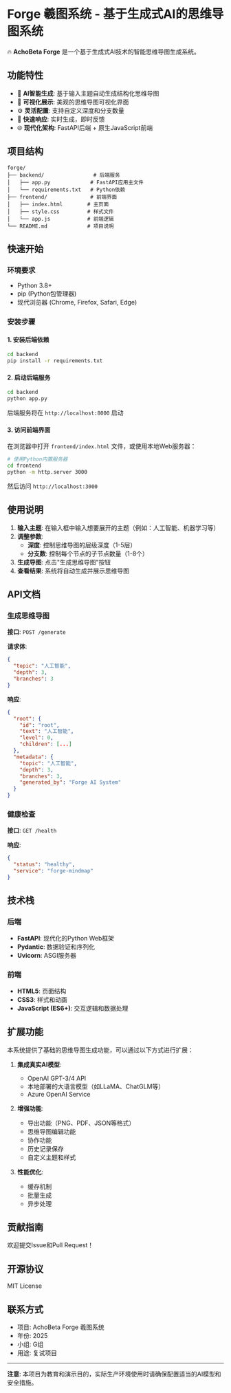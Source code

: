 # Forge 羲图系统 - 基于生成式AI的思维导图系统

🔥 **AchoBeta Forge** 是一个基于生成式AI技术的智能思维导图生成系统。

## 功能特性

- 🤖 **AI智能生成**: 基于输入主题自动生成结构化思维导图
- 🎨 **可视化展示**: 美观的思维导图可视化界面
- ⚙️ **灵活配置**: 支持自定义深度和分支数量
- 🚀 **快速响应**: 实时生成，即时反馈
- 🌐 **现代化架构**: FastAPI后端 + 原生JavaScript前端

## 项目结构

```
forge/
├── backend/                # 后端服务
│   ├── app.py             # FastAPI应用主文件
│   └── requirements.txt   # Python依赖
├── frontend/              # 前端界面
│   ├── index.html        # 主页面
│   ├── style.css         # 样式文件
│   └── app.js            # 前端逻辑
└── README.md             # 项目说明
```

## 快速开始

### 环境要求

- Python 3.8+
- pip (Python包管理器)
- 现代浏览器 (Chrome, Firefox, Safari, Edge)

### 安装步骤

#### 1. 安装后端依赖

```bash
cd backend
pip install -r requirements.txt
```

#### 2. 启动后端服务

```bash
cd backend
python app.py
```

后端服务将在 `http://localhost:8000` 启动

#### 3. 访问前端界面

在浏览器中打开 `frontend/index.html` 文件，或使用本地Web服务器：

```bash
# 使用Python内置服务器
cd frontend
python -m http.server 3000
```

然后访问 `http://localhost:3000`

## 使用说明

1. **输入主题**: 在输入框中输入想要展开的主题（例如：人工智能、机器学习等）
2. **调整参数**: 
   - **深度**: 控制思维导图的层级深度（1-5层）
   - **分支数**: 控制每个节点的子节点数量（1-8个）
3. **生成导图**: 点击"生成思维导图"按钮
4. **查看结果**: 系统将自动生成并展示思维导图

## API文档

### 生成思维导图

**接口**: `POST /generate`

**请求体**:
```json
{
  "topic": "人工智能",
  "depth": 3,
  "branches": 3
}
```

**响应**:
```json
{
  "root": {
    "id": "root",
    "text": "人工智能",
    "level": 0,
    "children": [...]
  },
  "metadata": {
    "topic": "人工智能",
    "depth": 3,
    "branches": 3,
    "generated_by": "Forge AI System"
  }
}
```

### 健康检查

**接口**: `GET /health`

**响应**:
```json
{
  "status": "healthy",
  "service": "forge-mindmap"
}
```

## 技术栈

### 后端
- **FastAPI**: 现代化的Python Web框架
- **Pydantic**: 数据验证和序列化
- **Uvicorn**: ASGI服务器

### 前端
- **HTML5**: 页面结构
- **CSS3**: 样式和动画
- **JavaScript (ES6+)**: 交互逻辑和数据处理

## 扩展功能

本系统提供了基础的思维导图生成功能，可以通过以下方式进行扩展：

1. **集成真实AI模型**:
   - OpenAI GPT-3/4 API
   - 本地部署的大语言模型（如LLaMA、ChatGLM等）
   - Azure OpenAI Service

2. **增强功能**:
   - 导出功能（PNG、PDF、JSON等格式）
   - 思维导图编辑功能
   - 协作功能
   - 历史记录保存
   - 自定义主题和样式

3. **性能优化**:
   - 缓存机制
   - 批量生成
   - 异步处理

## 贡献指南

欢迎提交Issue和Pull Request！

## 开源协议

MIT License

## 联系方式

- 项目: AchoBeta Forge 羲图系统
- 年份: 2025
- 小组: G组
- 用途: 复试项目

---

**注意**: 本项目为教育和演示目的，实际生产环境使用时请确保配置适当的AI模型和安全措施。
